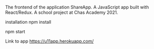 The frontend of the application ShareApp. A JavaScript app built with React/Redux. A school project at Chas Academy 2021.

installation
npm install

npm start

Link to app
https://u11app.herokuapp.com/

